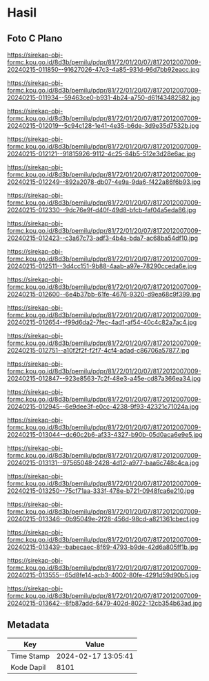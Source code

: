 # Hasil

## Foto C Plano

https://sirekap-obj-formc.kpu.go.id/8d3b/pemilu/pdpr/81/72/01/20/07/8172012007009-20240215-011850--91627026-47c3-4a85-931d-96d7bb92eacc.jpg

https://sirekap-obj-formc.kpu.go.id/8d3b/pemilu/pdpr/81/72/01/20/07/8172012007009-20240215-011934--59463ce0-b931-4b24-a750-d61f43482582.jpg

https://sirekap-obj-formc.kpu.go.id/8d3b/pemilu/pdpr/81/72/01/20/07/8172012007009-20240215-012019--5c94c128-1e41-4e35-b6de-3d9e35d7532b.jpg

https://sirekap-obj-formc.kpu.go.id/8d3b/pemilu/pdpr/81/72/01/20/07/8172012007009-20240215-012121--91815926-9112-4c25-84b5-512e3d28e6ac.jpg

https://sirekap-obj-formc.kpu.go.id/8d3b/pemilu/pdpr/81/72/01/20/07/8172012007009-20240215-012249--892a2078-db07-4e9a-9da6-f422a86f6b93.jpg

https://sirekap-obj-formc.kpu.go.id/8d3b/pemilu/pdpr/81/72/01/20/07/8172012007009-20240215-012330--9dc76e9f-d40f-49d8-bfcb-faf04a5eda86.jpg

https://sirekap-obj-formc.kpu.go.id/8d3b/pemilu/pdpr/81/72/01/20/07/8172012007009-20240215-012423--c3a67c73-adf3-4b4a-bda7-ac68ba54df10.jpg

https://sirekap-obj-formc.kpu.go.id/8d3b/pemilu/pdpr/81/72/01/20/07/8172012007009-20240215-012511--3d4cc151-9b88-4aab-a97e-78290cceda6e.jpg

https://sirekap-obj-formc.kpu.go.id/8d3b/pemilu/pdpr/81/72/01/20/07/8172012007009-20240215-012600--6e4b37bb-61fe-4676-9320-d9ea68c9f399.jpg

https://sirekap-obj-formc.kpu.go.id/8d3b/pemilu/pdpr/81/72/01/20/07/8172012007009-20240215-012654--f99d6da2-7fec-4ad1-af54-40c4c82a7ac4.jpg

https://sirekap-obj-formc.kpu.go.id/8d3b/pemilu/pdpr/81/72/01/20/07/8172012007009-20240215-012751--a10f2f2f-f2f7-4cf4-adad-c86706a57877.jpg

https://sirekap-obj-formc.kpu.go.id/8d3b/pemilu/pdpr/81/72/01/20/07/8172012007009-20240215-012847--923e8563-7c2f-48e3-a45e-cd87a366ea34.jpg

https://sirekap-obj-formc.kpu.go.id/8d3b/pemilu/pdpr/81/72/01/20/07/8172012007009-20240215-012945--6e9dee3f-e0cc-4238-9f93-42321c71024a.jpg

https://sirekap-obj-formc.kpu.go.id/8d3b/pemilu/pdpr/81/72/01/20/07/8172012007009-20240215-013044--dc60c2b6-af33-4327-b90b-05d0aca6e9e5.jpg

https://sirekap-obj-formc.kpu.go.id/8d3b/pemilu/pdpr/81/72/01/20/07/8172012007009-20240215-013131--97565048-2428-4d12-a977-baa6c748c4ca.jpg

https://sirekap-obj-formc.kpu.go.id/8d3b/pemilu/pdpr/81/72/01/20/07/8172012007009-20240215-013250--75cf71aa-333f-478e-b721-0948fca6e210.jpg

https://sirekap-obj-formc.kpu.go.id/8d3b/pemilu/pdpr/81/72/01/20/07/8172012007009-20240215-013346--0b95049e-2f28-456d-98cd-a821361cbecf.jpg

https://sirekap-obj-formc.kpu.go.id/8d3b/pemilu/pdpr/81/72/01/20/07/8172012007009-20240215-013439--babecaec-8f69-4793-b9de-42d6a805ff1b.jpg

https://sirekap-obj-formc.kpu.go.id/8d3b/pemilu/pdpr/81/72/01/20/07/8172012007009-20240215-013555--65d8fe14-acb3-4002-80fe-4291d59d90b5.jpg

https://sirekap-obj-formc.kpu.go.id/8d3b/pemilu/pdpr/81/72/01/20/07/8172012007009-20240215-013642--8fb87add-6479-402d-8022-12cb354b63ad.jpg


## Metadata

| Key        | Value               |
| ---------- | ------------------- |
| Time Stamp | 2024-02-17 13:05:41 |
| Kode Dapil | 8101                |



